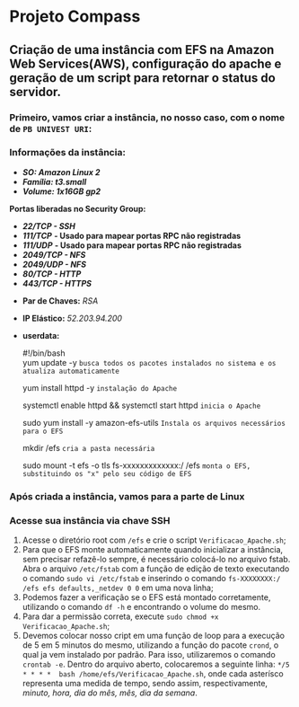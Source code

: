 # Projeto Compass
## Criação de uma instância com EFS na Amazon Web Services(AWS), configuração do apache e geração de um script para retornar o status do servidor.


### **Primeiro, vamos criar a instância, no nosso caso, com o nome de `PB UNIVEST URI`:**

### **Informações da instância:**

- _**SO: Amazon Linux 2**_
- _**Família: t3.small**_
- _**Volume: 1x16GB gp2**_


**Portas liberadas no Security Group:**
* _**22/TCP - SSH**_
* _**111/TCP**_ **- Usado para mapear portas RPC não registradas**
* _**111/UDP**_ **- Usado para mapear portas RPC não registradas**
* _**2049/TCP - NFS**_
* _**2049/UDP - NFS**_
* _**80/TCP - HTTP**_
* _**443/TCP - HTTPS**_
 
- **Par de Chaves:**
 _RSA_
 
- **IP Elástico:**
 _52.203.94.200_
 
 - **userdata:**
 
    #!/bin/bash  
    yum update -y `busca todos os pacotes instalados no sistema e os atualiza automaticamente`
    
    yum install httpd -y `instalação do Apache` 
    
    systemctl enable httpd && systemctl start httpd `inicia o Apache`
    
    sudo yum install -y amazon-efs-utils `Instala os arquivos necessários para o EFS`
    
    mkdir /efs  `cria a pasta necessária`
    
    sudo mount -t efs -o tls fs-xxxxxxxxxxxxx:/ /efs `monta o EFS, substituindo os "x" pelo seu código de EFS`
    
    
    
### **Após criada a instância, vamos para a parte de Linux**

### **Acesse sua instância via chave SSH**

1. Acesse o diretório root com `/efs` e crie o script `Verificacao_Apache.sh`;
2. Para que o EFS monte automaticamente quando inicializar a instância, sem precisar refazê-lo sempre, é necessário colocá-lo no arquivo fstab. Abra o arquivo `/etc/fstab` com a função de edição de texto executando o comando `sudo vi /etc/fstab` e inserindo o comando `fs-XXXXXXXX:/ /efs efs defaults,_netdev 0 0` em uma nova linha;
3. Podemos fazer a verificação se o EFS está montado corretamente, utilizando o comando `df -h` e encontrando o volume do mesmo.
4. Para dar a permissão correta, execute `sudo chmod +x Verificacao_Apache.sh`;
5. Devemos colocar nosso cript em uma função de loop para a execução de 5 em 5 minutos do mesmo, utilizando a função do pacote `crond`, o qual ja vem instalado por padrão. Para isso, utilizaremos o comando `crontab -e`. Dentro do arquivo aberto, colocaremos a seguinte linha: `*/5 * * * *  bash /home/efs/Verificacao_Apache.sh`,
onde cada asterísco representa uma medida de tempo, sendo assim, respectivamente, _minuto, hora, dia do mês, mês, dia da semana_.



